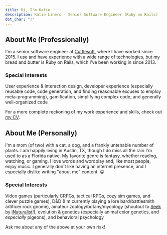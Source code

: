 ```yaml
---
title: Hi, I'm Katie
description: Katie Linero - Senior Software Engineer (Ruby on Rails)
dot_char: "!"
---
```


<!-- I'm a programmer with a penchant for puns and a fondness for fun animal facts. -->

<div class="content">

## About Me (Professionally)

I'm a senior software engineer at [Cuttlesoft](https://cuttlesoft.com), where I have worked since 2015. I use and have experience with a wide range of technologies, but my bread and butter is Ruby on Rails, which I've been working in since 2013.

<aside>

  ### Special Interests

  User experience & interaction design, developer experience (especially reusable code, code generation, and finding reasonable excuses to employ meta-programming), gamification, simplifying complex code, and generally well-organized code

</aside>

For a more complete reckoning of my work experience and skills, check out [my CV](/cv).

## About Me (Personally)

I'm a mom (of two) with a cat, a dog, and a frankly untenable number of plants. I am happily living in Austin, TX, though I do miss all the rain I'm used to as a Florida native. My favorite genre is fantasy, whether reading, watching, or gaming. I love words and wordplay and, like most people, enjoy music. I generally don't like having an internet presence, and I especially dislike writing "about me" content. 🙃

<aside>

  ### Special Interests

  Video games (particularly CRPGs, tactical RPGs, cozy sim games, and clever puzzle games), D&D (I'm currently playing a lore bard/battlesmith artificer rock gnome), amateur zoology/botany/mycology (shoutout to [Seek](https://www.inaturalist.org/pages/seek_app) by [iNaturalist](https://www.inaturalist.org)!), evolution & genetics (especially animal color genetics, and _especially_ pigeons), and behavioral psychology

</aside>

Ask me about any of the above at your own risk!

</div>
